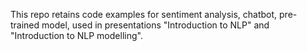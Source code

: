 This repo retains code examples for sentiment analysis, chatbot, pre-trained model, used in presentations "Introduction to NLP" and "Introduction to NLP modelling".
